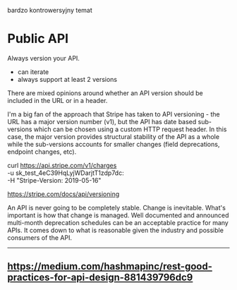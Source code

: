 bardzo kontrowersyjny temat 

# Public API
Always version your API.
* can iterate
* always support at least 2 versions

There are mixed opinions around whether an API version should be included in the URL or in a header.


I'm a big fan of the approach that Stripe has taken to API versioning - the URL has a major version number (v1), but the API has date based sub-versions which can be chosen using a custom HTTP request header. In this case, the major version provides structural stability of the API as a whole while the sub-versions accounts for smaller changes (field deprecations, endpoint changes, etc).

curl https://api.stripe.com/v1/charges \
  -u sk_test_4eC39HqLyjWDarjtT1zdp7dc: \
  -H "Stripe-Version: 2019-05-16"
  
https://stripe.com/docs/api/versioning


An API is never going to be completely stable. Change is inevitable. What's important is how that change is managed. Well documented and announced multi-month deprecation schedules can be an acceptable practice for many APIs. It comes down to what is reasonable given the industry and possible consumers of the API.



---
https://medium.com/hashmapinc/rest-good-practices-for-api-design-881439796dc9
---
